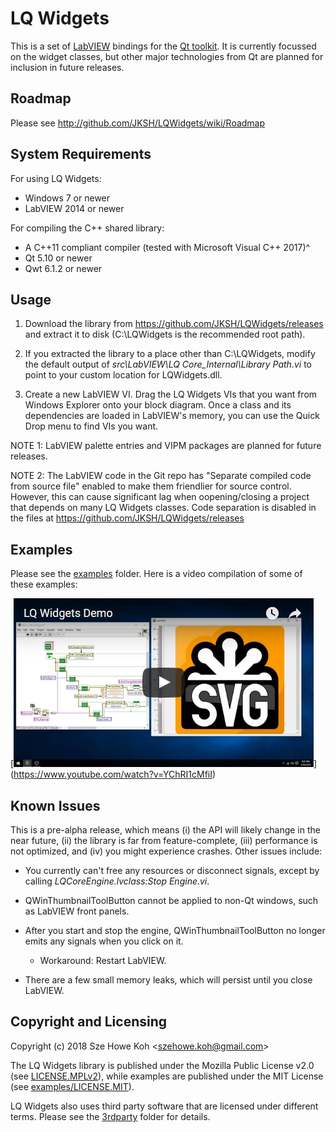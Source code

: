 LQ Widgets
==========
This is a set of [LabVIEW](http://www.ni.com/labview/) bindings for the [Qt
toolkit](https://www.qt.io/). It is currently focussed on the widget classes,
but other major technologies from Qt are planned for inclusion in future
releases.


Roadmap
-------
Please see http://github.com/JKSH/LQWidgets/wiki/Roadmap


System Requirements
-------------------
For using LQ Widgets:
* Windows 7 or newer
* LabVIEW 2014 or newer

For compiling the C++ shared library:
* A C++11 compliant compiler (tested with Microsoft Visual C++ 2017)^
* Qt 5.10 or newer
* Qwt 6.1.2 or newer


Usage
-----
1. Download the library from https://github.com/JKSH/LQWidgets/releases and
   extract it to disk (C:\LQWidgets is the recommended root path).

2. If you extracted the library to a place other than C:\LQWidgets, modify the
   default output of _src\LabVIEW\LQ Core\_Internal\Library Path.vi_ to point to
   your custom location for LQWidgets.dll.

3. Create a new LabVIEW VI. Drag the LQ Widgets VIs that you want from Windows
   Explorer onto your block diagram. Once a class and its dependencies are
   loaded in LabVIEW's memory, you can use the Quick Drop menu to find VIs you
   want.
   
NOTE 1: LabVIEW palette entries and VIPM packages are planned for future
        releases.

NOTE 2: The LabVIEW code in the Git repo has "Separate compiled code from source
        file" enabled to make them friendlier for source control. However, this
        can cause significant lag when oopening/closing a project that depends
        on many LQ Widgets classes. Code separation is disabled in the files at
        https://github.com/JKSH/LQWidgets/releases


Examples
--------
Please see the [examples](examples) folder. Here is a video compilation of some
of these examples:

[![Video thumbnail](doc/demo_vid_0.1.0_thumb.png)]
(https://www.youtube.com/watch?v=YChRI1cMfiI)


Known Issues
------------
This is a pre-alpha release, which means (i) the API will likely change in the
near future, (ii) the library is far from feature-complete, (iii) performance is
not optimized, and (iv) you might experience crashes. Other issues include:

* You currently can't free any resources or disconnect signals, except by
  calling _LQCoreEngine.lvclass:Stop Engine.vi_.

* QWinThumbnailToolButton cannot be applied to non-Qt windows, such as LabVIEW
  front panels.

* After you start and stop the engine, QWinThumbnailToolButton no longer emits
  any signals when you click on it.
    * Workaround: Restart LabVIEW.

* There are a few small memory leaks, which will persist until you close
  LabVIEW.


Copyright and Licensing
-----------------------
Copyright (c) 2018 Sze Howe Koh <<szehowe.koh@gmail.com>>

The LQ Widgets library is published under the Mozilla Public License v2.0 (see
[LICENSE.MPLv2](LICENSE.MPLv2)), while examples are published under the MIT
License (see [examples/LICENSE.MIT](examples/LICENSE.MIT)).

LQ Widgets also uses third party software that are licensed under different
terms. Please see the [3rdparty](3rdparty) folder for details.
